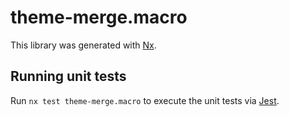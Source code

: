# theme-merge.macro

This library was generated with [Nx](https://nx.dev).

## Running unit tests

Run `nx test theme-merge.macro` to execute the unit tests via [Jest](https://jestjs.io).
